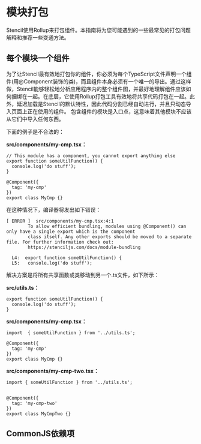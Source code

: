 <!--
 * @Date: 2021-01-20 17:07:17
 * @LastEditors: dongfb
 * @LastEditTime: 2021-01-20 19:06:57
-->

# 模块打包

Stencil使用Rollup来打包组件。本指南将为您可能遇到的一些最常见的打包问题解释和推荐一些变通方法。

## 每个模块一个组件

为了让Stencil最有效地打包你的组件，你必须为每个TypeScript文件声明一个组件(用@Component装饰的类)，而且组件本身必须有一个唯一的导出。通过这样做，Stencil能够轻松地分析应用程序内的整个组件图，并最好地理解组件应该如何捆绑在一起。在底层，它使用Rollup打包工具有效地将共享代码打包在一起。此外，延迟加载是Stencil的默认特性，因此代码分割已经自动进行，并且只动态导入页面上正在使用的组件。
包含组件的模块是入口点，这意味着其他模块不应该从它们中导入任何东西。

下面的例子是不合法的：

<b><p>src/components/my-cmp.tsx：</p></b>

```
// This module has a component, you cannot export anything else
export function someUtilFunction() {
  console.log('do stuff');
}

@Component({
  tag: 'my-cmp'
})
export class MyCmp {}
```
在这种情况下，编译器将发出如下错误：

```
[ ERROR ]  src/components/my-cmp.tsx:4:1
        To allow efficient bundling, modules using @Component() can only have a single export which is the component
        class itself. Any other exports should be moved to a separate file. For further information check out:
        https://stenciljs.com/docs/module-bundling

  L4:  export function someUtilFunction() {
  L5:   console.log('do stuff');
```
解决方案是将所有共享函数或类移动到另一个.ts文件，如下所示：

<b><p>src/utils.ts：</p></b>

```
export function someUtilFunction() {
  console.log('do stuff');
}
```

<b><p>src/components/my-cmp.tsx：</p></b>


```
import  { someUtilFunction } from '../utils.ts';

@Component({
  tag: 'my-cmp'
})
export class MyCmp {}
```

<b><p>src/components/my-cmp-two.tsx：</p></b>


```
import { someUtilFunction } from '../utils.ts';


@Component({
  tag: 'my-cmp-two'
})
export class MyCmpTwo {}
```

## CommonJS依赖项